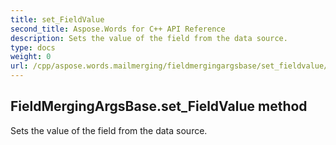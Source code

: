```yaml
---
title: set_FieldValue
second_title: Aspose.Words for C++ API Reference
description: Sets the value of the field from the data source. 
type: docs
weight: 0
url: /cpp/aspose.words.mailmerging/fieldmergingargsbase/set_fieldvalue/
---
```

## FieldMergingArgsBase.set_FieldValue method


Sets the value of the field from the data source.

